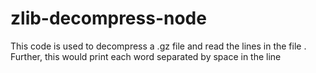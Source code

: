 # zlib-decompress-node
This code is used to decompress a .gz file and read the lines in the file . Further, this would print each word separated by space in the line
